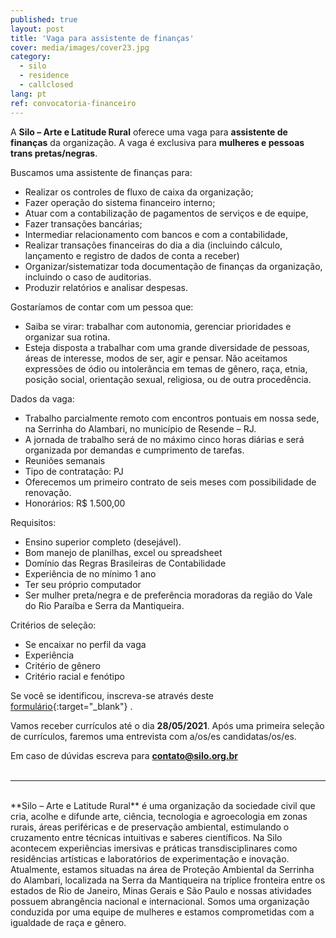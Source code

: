 ```yaml
---
published: true
layout: post
title: 'Vaga para assistente de finanças'
cover: media/images/cover23.jpg
category:
  - silo
  - residence
  - callclosed
lang: pt
ref: convocatoria-financeiro
---
```


A **Silo – Arte e Latitude Rural** oferece uma vaga para **assistente de finanças** da organização. A vaga é exclusiva para **mulheres e pessoas trans pretas/negras**. 


Buscamos uma assistente de finanças para:
* Realizar os controles de fluxo de caixa da organização;
* Fazer operação do sistema financeiro interno;
* Atuar com a contabilização de pagamentos de serviços e de equipe, 
* Fazer transações bancárias;
* Intermediar relacionamento com bancos e com a contabilidade, 
* Realizar transações financeiras do dia a dia (incluindo cálculo, lançamento e registro de dados de conta a receber) 
* Organizar/sistematizar toda documentação de finanças da organização, incluindo o caso de auditorias. 
* Produzir relatórios e analisar despesas. 
   
Gostaríamos de contar com um pessoa que:
* Saiba se virar: trabalhar com autonomia, gerenciar prioridades e organizar sua rotina.
* Esteja disposta a trabalhar com uma grande diversidade de pessoas, áreas de interesse, modos de ser, agir e pensar. Não aceitamos expressões de ódio ou intolerância em temas de gênero, raça, etnia, posição social, orientação sexual, religiosa, ou de outra procedência.

Dados da vaga:
* Trabalho parcialmente remoto com encontros pontuais em nossa sede, na Serrinha do Alambari, no município de Resende – RJ.
* A jornada de trabalho será de no máximo cinco horas diárias e será organizada por demandas e cumprimento de tarefas.
* Reuniões semanais
* Tipo de contratação: PJ 
* Oferecemos um primeiro contrato de seis meses com possibilidade de renovação.
* Honorários: R$ 1.500,00

Requisitos:
* Ensino superior completo (desejável).
* Bom manejo de planilhas, excel ou spreadsheet
* Domínio das Regras Brasileiras de Contabilidade
* Experiência de no mínimo 1 ano
* Ter seu próprio computador
* Ser mulher preta/negra e de preferência moradoras da região do Vale do Rio Paraíba e Serra da Mantiqueira.

Critérios de seleção:
* Se encaixar no perfil da vaga
* Experiência
* Critério de gênero
* Critério racial e fenótipo
 
Se você se identificou, inscreva-se através deste [formulário](https://forms.gle/PZehwBAz58eDFRLD8){:target="_blank"} .
  
Vamos receber currículos até o dia **28/05/2021**.
Após uma primeira seleção de currículos, faremos uma entrevista com a/os/es  candidatas/os/es. 


Em caso de dúvidas escreva para **contato@silo.org.br**
<br><br>

---

<br>
**Silo – Arte e Latitude Rural** é uma organização da sociedade civil que cria, acolhe e difunde arte, ciência, tecnologia e agroecologia em zonas rurais, áreas periféricas e de preservação ambiental, estimulando o cruzamento entre técnicas intuitivas e saberes científicos. Na Silo acontecem experiências imersivas e práticas transdisciplinares como residências artísticas e laboratórios de experimentação e inovação.
Atualmente, estamos situadas na área de Proteção Ambiental da Serrinha do Alambari, localizada na Serra da Mantiqueira na tríplice fronteira entre os estados de Rio de Janeiro, Minas Gerais e São Paulo e nossas atividades possuem abrangência nacional e internacional. Somos uma organização conduzida por uma equipe de mulheres e estamos comprometidas com a igualdade de raça e gênero.
